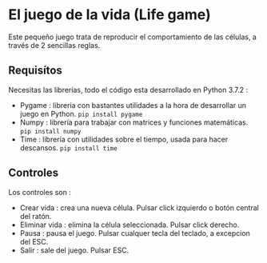# El juego de la vida (Life game)
Este pequeño juego trata de reproducir el comportamiento de las células, a través de 2 sencillas reglas.

## Requisítos
Necesitas las librerías, todo el código esta desarrollado en Python 3.7.2 :
- Pygame : librería con bastantes utilidades a la hora de desarrollar un juego en Python. ```pip install pygame```
- Numpy : librería para trabajar con matrices y funciones matemáticas. ```pip install numpy```
- Time : librería con utilidades sobre el tiempo, usada para hacer descansos. ```pip install time```

## Controles
Los controles son :
- Crear vida : crea una nueva célula. Pulsar click izquierdo o botón central del ratón.
- Eliminar vida : elimina la célula seleccionada. Pulsar click derecho.
- Pausa : pausa el juego. Pulsar cualquer tecla del teclado, a excepcion del ESC.
- Salir : sale del juego. Pulsar ESC.
